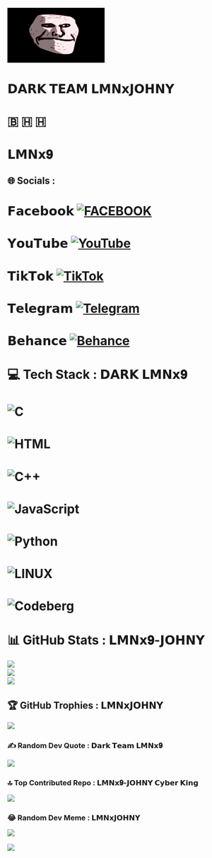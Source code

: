 ![logo](https://github.com/LMNx9-JOHNY/LMNx9-JOHNY/blob/main/LMNx9-JOHNY_logo.gif)
# 𝗗𝗔𝗥𝗞 𝗧𝗘𝗔𝗠 𝗟𝗠𝗡𝘅𝗝𝗢𝗛𝗡𝗬 
 # 🇧 🇭 🇭
   # 𝗟𝗠𝗡𝘅𝟗


## 🌐 Socials :

# 𝗙𝗮𝗰𝗲𝗯𝗼𝗼𝗸 [![FACEBOOK](https://img.shields.io/badge/Facebook-%231877F2.svg?logo=Facebook&logoColor=white)](https://facebook.com/LJ.LMNx9)

# 𝗬𝗼𝘂𝗧𝘂𝗯𝗲 [![YouTube](https://img.shields.io/badge/Youtube-%231877F2.svg?logo=Youtube&logoColor=red)](https://youtube.com/@LMNx9)

# 𝗧𝗶𝗸𝗧𝗼𝗸 [![TikTok](https://img.shields.io/badge/Tiktok-%231877F2.svg?logo=Tiktok&logoColor=black)](https://tiktok.com/@lmnx9)

# 𝗧𝗲𝗹𝗲𝗴𝗿𝗮𝗺 [![Telegram](https://img.shields.io/badge/Telegram-%231877F2.svg?logo=Telegram&logoColor=white)](https://t.me/@LMNx9)

# 𝗕𝗲𝗵𝗮𝗻𝗰𝗲 [![Behance](https://img.shields.io/badge/Behance-1769ff?logo=behance&logoColor=black)](https://behance.net/LMNx9-JOHNY) 

# 💻 Tech Stack : 𝗗𝗔𝗥𝗞 𝗟𝗠𝗡𝘅𝟗
# ![C](https://img.shields.io/badge/c-%2300599C.svg?style=for-the-badge&logo=c&logoColor=white)
# ![HTML](https://img.shields.io/badge/html-FCC624?style=for-the-badge&logo=html&logoColor=black) 
# ![C++](https://img.shields.io/badge/c++-%2300599C.svg?style=for-the-badge&logo=c%2B%2B&logoColor=white) 
# ![JavaScript](https://img.shields.io/badge/java-%23ED8B00.svg?style=for-the-badge&logo=java&logoColor=white) 
# ![Python](https://img.shields.io/badge/python-3670A0?style=for-the-badge&logo=python&logoColor=ffdd54) 
# ![LINUX](https://img.shields.io/badge/Linux-FCC624?style=for-the-badge&logo=linux&logoColor=black) 
# ![Codeberg](https://img.shields.io/badge/Codeberg-2185D0?style=for-the-badge&logo=Codeberg&logoColor=white)
# 📊 GitHub Stats : 𝗟𝗠𝗡𝘅𝟗-𝗝𝗢𝗛𝗡𝗬 
![](https://github-readme-stats.vercel.app/api?username=LMNx9-JOHNY&theme=dark&hide_border=false&include_all_commits=true&count_private=true)<br/>
![](https://github-readme-streak-stats.herokuapp.com/?user=LMNx9-JOHNY&theme=dark&hide_border=false)<br/>
![](https://github-readme-stats.vercel.app/api/top-langs/?username=LMNx9-JOHNY&theme=dark&hide_border=false&include_all_commits=true&count_private=true&layout=compact)
## 🏆 GitHub Trophies : 𝗟𝗠𝗡𝘅𝗝𝗢𝗛𝗡𝗬
![](https://github-profile-trophy.vercel.app/?username=LMNx9-JOHNY&theme=radical&no-frame=false&no-bg=false&margin-w=4)

### ✍️ Random Dev Quote : 𝗗𝗮𝗿𝗸 𝗧𝗲𝗮𝗺 𝗟𝗠𝗡𝘅𝟗
![](https://quotes-github-readme.vercel.app/api?type=horizontal&theme=radical)

### 🔝 Top Contributed Repo : 𝗟𝗠𝗡𝘅𝟗-𝗝𝗢𝗛𝗡𝗬 𝗖𝘆𝗯𝗲𝗿 𝗞𝗶𝗻𝗴
![](https://github-contributor-stats.LMNx9-JOHNYvercel.app/api?username=LMNx9-JOHNY&limit=5&theme=dark&combine_all_yearly_contributions=true)

### 😂 Random Dev Meme : 𝗟𝗠𝗡𝘅𝗝𝗢𝗛𝗡𝗬
<img src="https://rm.up.railway.app/" width="512px"/>

[![](https://visitcount.itsvg.in/api?id=LMNx9-JOHNY&icon=0&color=0)](https://visitcount.itsvg.in)

<!-- Proudly created with GPRM ( https://gprm.itsvg.in ) -->


  
